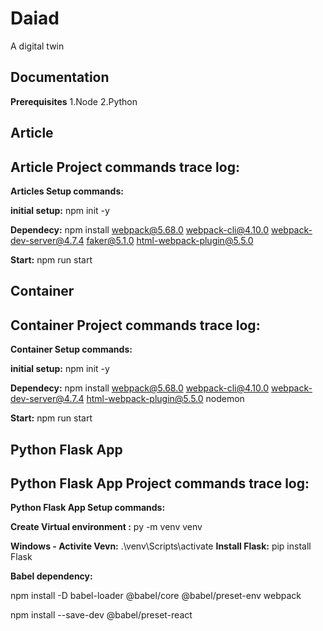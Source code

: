 # Daiad
A digital twin


## Documentation

**Prerequisites**
1.Node
2.Python

## Article
## Article Project commands trace log:
**Articles Setup commands:**

**initial setup:** npm init -y

**Dependecy:**  npm install webpack@5.68.0 webpack-cli@4.10.0 webpack-dev-server@4.7.4 faker@5.1.0 html-webpack-plugin@5.5.0

**Start:** npm run start

## Container
## Container Project commands trace log:

**Container Setup commands:**

**initial setup:** npm init -y

**Dependecy:**  npm install webpack@5.68.0 webpack-cli@4.10.0 webpack-dev-server@4.7.4 html-webpack-plugin@5.5.0 nodemon

**Start:** npm run start


## Python Flask App
## Python Flask App Project commands trace log:

**Python Flask App Setup commands:**

**Create Virtual environment :**  py -m venv venv

**Windows - Activite Vevn:** .\venv\Scripts\activate 
**Install Flask:** pip install Flask


**Babel dependency:**

npm install -D babel-loader @babel/core @babel/preset-env webpack

npm install --save-dev @babel/preset-react

